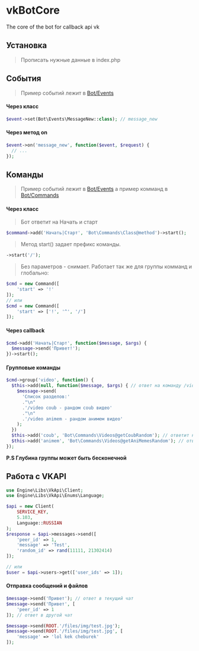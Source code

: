 # vkBotCore
The core of the bot for callback api vk

## Установка
> Прописать нужные данные в index.php

## События
> Пример событий лежит в [Bot/Events](https://github.com/Laravelka/vkBotCore/blob/master/Bot/Events/)

#### Через класс
```php
$event->set(Bot\Events\MessageNew::class); // message_new
```
#### Через метод on
```php
$event->on('message_new', function($event, $request) {
  // ...
});
```

## Команды

> Пример событий лежит в [Bot/Events](https://github.com/Laravelka/vkBotCore/blob/master/Bot/Events/) а пример комманд в [Bot/Commands](https://github.com/Laravelka/vkBotCore/blob/master/Bot/Commands/)

#### Через класс
> Бот ответит на Начать и старт

```php
$command->add('Начать|Старт', 'Bot\Commands\Class@method')->start(); 
```

> Метод start() задает префикс команды.

```php
->start('/');
```
> Без параметров - снимает.
> Работает так же для группы комманд и глобально:

```php
$cmd = new Command([
	'start' => '!'
]);
// или
$cmd = new Command([
	'start' => ['!', '^', '/']
]);
```

#### Через callback
```php
$cmd->add('Начать|Старт', function($message, $args) {
  $message->send('Привет!');
})->start();
```

#### Групповые команды
```php
$cmd->group('video', function() {
  $this->add(null, function($message, $args) { // ответ на команду /video
    $message->send(
      'Список разделов:'
      ."\n"
      .'/video coub - рандом coub видео'
      ."\n"
      .'/video animem - рандом анимем видео'
    );
  })
  $this->add('coub', 'Bot\Commands\Videos@getCoubRandom'); // ответит на /video coub
  $this->add('animem', 'Bot\Commands\Videos@getAniMemesRandom'); // ответит на /video animem
});
```

**P.S Глубина группы может быть бесконечной**

## Работа с VKAPI

```php
use Engine\Libs\VkApi\Client;
use Engine\Libs\VkApi\Enums\Language;

$api = new Client(
	SERVICE_KEY,
	5.103,
	Language::RUSSIAN
);
$response = $api->messages->send([
	'peer_id' => 1,
	'message' => 'Test',
	'random_id' => rand(11111, 21302414)
]);

// или
$user = $api->users->get(['user_ids' => 1]);
```

#### Отправка сообщений и файлов
```php
$message->send('Привет'); // ответ в текущий чат
$message->send('Привет', [
	'peer_id' => 1
]); // ответ в другой чат

$message->send(ROOT.'/files/img/test.jpg');
$message->send(ROOT.'/files/img/test.jpg', [
	'message' => 'lol kek cheburek'
]);
```
